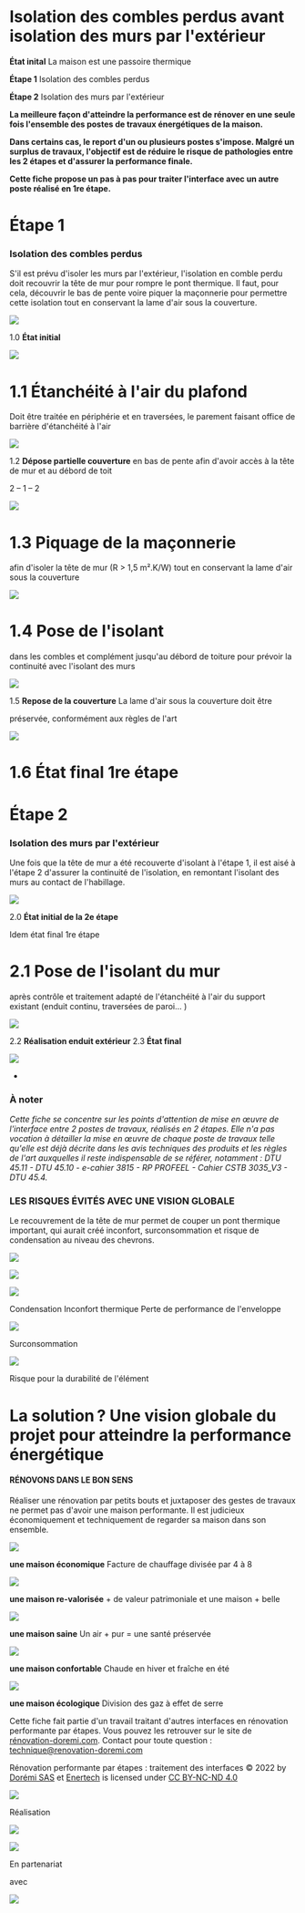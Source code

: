 # Isolation des combles perdus avant isolation des murs par l'extérieur

**État inital** La maison est une passoire thermique

**Étape 1** Isolation des combles perdus

**Étape 2** Isolation des murs par l'extérieur

**La meilleure façon d'atteindre la performance est de rénover en une seule fois l'ensemble des postes de travaux énergétiques de la maison.**

**Dans certains cas, le report d'un ou plusieurs postes s'impose. Malgré un surplus de travaux, l'objectif est de réduire le risque de pathologies entre les 2 étapes et d'assurer la performance finale.**

**Cette fiche propose un pas à pas pour traiter l'interface avec un autre poste réalisé en 1re étape.**

# **Étape 1**

### **Isolation des combles perdus**

S'il est prévu d'isoler les murs par l'extérieur, l'isolation en comble perdu doit recouvrir la tête de mur pour rompre le pont thermique. Il faut, pour cela, découvrir le bas de pente voire piquer la maçonnerie pour permettre cette isolation tout en conservant la lame d'air sous la couverture.

![](<images/Interface Combles - ITE/_page_0_Picture_10.jpeg>)

1.0 **État initial**

![](<images/Interface Combles - ITE/_page_0_Figure_12.jpeg>)

# 1.1 **Étanchéité à l'air du plafond**

Doit être traitée en périphérie et en traversées, le parement faisant office de barrière d'étanchéité à l'air

![](<images/Interface Combles - ITE/_page_0_Picture_15.jpeg>)

1.2 **Dépose partielle couverture** en bas de pente afin d'avoir accès à la tête de mur et au débord de toit

2 – 1 – 2

![](<images/Interface Combles - ITE/_page_1_Picture_0.jpeg>)

# 1.3 **Piquage de la maçonnerie**

afin d'isoler la tête de mur (R > 1,5 m².K/W) tout en conservant la lame d'air sous la couverture

![](<images/Interface Combles - ITE/_page_1_Picture_3.jpeg>)

# 1.4 **Pose de l'isolant**

dans les combles et complément jusqu'au débord de toiture pour prévoir la continuité avec l'isolant des murs

![](<images/Interface Combles - ITE/_page_1_Figure_6.jpeg>)

1.5 **Repose de la couverture** La lame d'air sous la couverture doit être

préservée, conformément aux règles de l'art

![](<images/Interface Combles - ITE/_page_1_Picture_8.jpeg>)

# 1.6 **État final 1re étape**

# **Étape 2**

### **Isolation des murs par l'extérieur**

Une fois que la tête de mur a été recouverte d'isolant à l'étape 1, il est aisé à l'étape 2 d'assurer la continuité de l'isolation, en remontant l'isolant des murs au contact de l'habillage.

![](<images/Interface Combles - ITE/_page_2_Picture_3.jpeg>)

2.0 **État initial de la 2e étape**

Idem état final 1re étape

# 2.1 **Pose de l'isolant du mur**

après contrôle et traitement adapté de l'étanchéité à l'air du support existant (enduit continu, traversées de paroi… )

![](<images/Interface Combles - ITE/_page_2_Figure_8.jpeg>)

2.2 **Réalisation enduit extérieur** 2.3 **État final**

![](<images/Interface Combles - ITE/_page_2_Picture_10.jpeg>)

- 
### **À noter**

*Cette fiche se concentre sur les points d'attention de mise en œuvre de l'interface entre 2 postes de travaux, réalisés en 2 étapes. Elle n'a pas vocation à détailler la mise en œuvre de chaque poste de travaux telle qu'elle est déjà décrite dans les avis techniques des produits et les règles de l'art auxquelles il reste indispensable de se référer, notamment : DTU 45.11 - DTU 45.10 - e-cahier 3815 - RP PROFEEL - Cahier CSTB 3035_V3 - DTU 45.4.*

### LES RISQUES ÉVITÉS AVEC UNE VISION GLOBALE

Le recouvrement de la tête de mur permet de couper un pont thermique important, qui aurait créé inconfort, surconsommation et risque de condensation au niveau des chevrons.

![](<images/Interface Combles - ITE/_page_2_Figure_16.jpeg>)

![](<images/Interface Combles - ITE/_page_2_Picture_18.jpeg>)

![](<images/Interface Combles - ITE/_page_2_Picture_19.jpeg>)

Condensation Inconfort thermique Perte de performance de l'enveloppe

![](<images/Interface Combles - ITE/_page_2_Picture_21.jpeg>)

Surconsommation

![](<images/Interface Combles - ITE/_page_2_Picture_23.jpeg>)

Risque pour la durabilité de l'élément

# La solution ? Une vision globale du projet pour atteindre la performance énergétique

#### RÉNOVONS DANS LE BON SENS

Réaliser une rénovation par petits bouts et juxtaposer des gestes de travaux ne permet pas d'avoir une maison performante. Il est judicieux économiquement et techniquement de regarder sa maison dans son ensemble.

![](<images/Interface Combles - ITE/_page_3_Picture_3.jpeg>)

**une maison économique** Facture de chauffage divisée par 4 à 8

![](<images/Interface Combles - ITE/_page_3_Picture_5.jpeg>)

**une maison re-valorisée** + de valeur patrimoniale et une maison + belle

![](<images/Interface Combles - ITE/_page_3_Picture_7.jpeg>)

**une maison saine** Un air + pur = une santé préservée

![](<images/Interface Combles - ITE/_page_3_Picture_9.jpeg>)

**une maison confortable** Chaude en hiver et fraîche en été

![](<images/Interface Combles - ITE/_page_3_Picture_11.jpeg>)

**une maison écologique** Division des gaz à effet de serre

Cette fiche fait partie d'un travail traitant d'autres interfaces en rénovation performante par étapes. Vous pouvez les retrouver sur le site de [rénovation-doremi.com](https://www.renovation-doremi.com/fr/). Contact pour toute question : [technique@renovation-doremi.com](mailto:technique%40renovation-doremi.com?subject=)

Rénovation performante par étapes : traitement des interfaces © 2022 by [Dorémi SAS](https://www.renovation-doremi.com/fr/) et [Enertech](https://www.enertech.fr/) is licensed under [CC BY-NC-ND 4.0](https://creativecommons.org/licenses/by-nc-nd/4.0/?ref=chooser-v1)

![](<images/Interface Combles - ITE/_page_3_Picture_15.jpeg>)

Réalisation

![](<images/Interface Combles - ITE/_page_3_Picture_17.jpeg>)

![](<images/Interface Combles - ITE/_page_3_Picture_18.jpeg>)

En partenariat

avec

![](<images/Interface Combles - ITE/_page_3_Picture_20.jpeg>)
